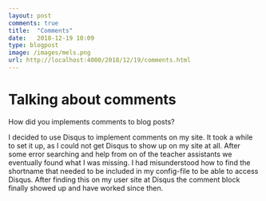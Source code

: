 ```yaml
---
layout: post
comments: true
title:  "Comments"
date:   2018-12-19 10:09
type: blogpost
image: /images/mels.png
url: http://localhost:4000/2018/12/19/comments.html
---
```


# Talking about comments


How did you implements comments to blog posts?

I decided to use Disqus to implement comments on my site. It took a while to set it up, as I could not get Disqus to show up on my site at all. After some error searching and help from on of the teacher assistants we eventually found what I was missing. I had misunderstood how to find the shortname that needed to be included in my config-file to be able to access Disqus. After finding this on my user site at Disqus the comment block finally showed up and have worked since then. 

